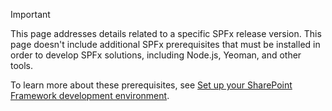 
> [!IMPORTANT]
> This page addresses details related to a specific SPFx release version. This page doesn't include additional SPFx prerequisites that must be installed in order to develop SPFx solutions, including Node.js, Yeoman, and other tools.
>
> To learn more about these prerequisites, see [Set up your SharePoint Framework development environment](../../docs/spfx/set-up-your-development-environment.md).
